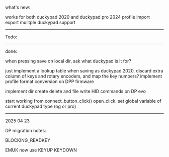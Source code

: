 
what's new:

works for both duckypad 2020 and duckypad pro 2024
profile import export
mulitple duckypad support

-------------


Todo:


-----------

done:

when pressing save on local dir, ask what duckypad is it for?

just implement a lookup table when saving as duckypad 2020, discard extra column of keys and rotary encoders, and map the key numbers?
implement profile format conversion on DPP firmware

implement dir create delete and file write HID commands on DP evo

start working from connect_button_click()
open_click: set global variable of current duckypad type (og or pro)

---------------

2025 04 23

DP migration notes:

BLOCKING_READKEY

EMUK now use KEYUP KEYDOWN 